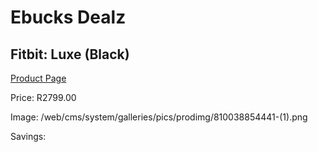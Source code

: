 
# Ebucks Dealz
## Fitbit: Luxe (Black)
[Product Page](https://www.ebucks.com/web/shop/productSelected.do?prodId=1196948654&catId=1233319732)

Price: R2799.00

Image: /web/cms/system/galleries/pics/prodimg/810038854441-(1).png

Savings: 


	